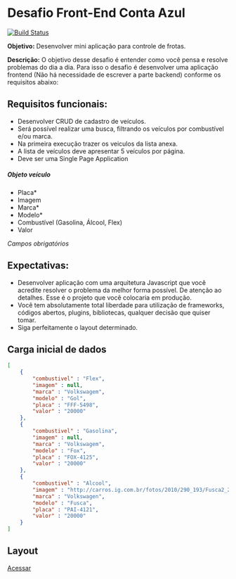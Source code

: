 # Desafio Front-End Conta Azul

[![Build Status](https://travis-ci.org/nogsantos/conta-azul.svg?branch=master)](https://travis-ci.org/nogsantos/conta-azul)

**Objetivo:** ​Desenvolver mini aplicação para controle de frotas.

**Descrição:** ​O objetivo desse desafio é entender como você pensa e resolve problemas do dia a dia. Para isso o desafio é desenvolver uma aplicação frontend (Não há necessidade de escrever a parte backend) conforme os requisitos abaixo:

## Requisitos funcionais:
* Desenvolver CRUD de cadastro de veículos.
* Será possível realizar uma busca, filtrando os veículos por combustível e/ou marca.
* Na primeira execução trazer os veiculos da lista anexa.
* A lista de veículos deve apresentar 5 veículos por página.
* Deve ser uma Single Page Application

##### Objeto veículo

* Placa*
* Imagem
* Marca*
* Modelo*
* Combustível (Gasolina, Álcool, Flex)
* Valor

*Campos obrigatórios*

## Expectativas:

* Desenvolver aplicação com uma arquitetura Javascript que você acredite resolver o problema da melhor forma possível. De atenção ao detalhes. Esse é o projeto que você colocaria em produção.
* Você tem absolutamente total liberdade para utilização de frameworks, códigos abertos, plugins, bibliotecas, qualquer decisão que quiser tomar.
* Siga perfeitamente o layout determinado.


## Carga inicial de dados

```json
[ 
    { 
        "combustivel" : "Flex",
        "imagem" : null,
        "marca" : "Volkswagem",
        "modelo" : "Gol",
        "placa" : "FFF-5498",
        "valor" : "20000"
    },
    { 
        "combustivel" : "Gasolina",
        "imagem" : null,
        "marca" : "Volkswagem",
        "modelo" : "Fox",            
        "placa" : "FOX-4125",
        "valor" : "20000"
    },
    { 
        "combustivel" : "Alcool",
        "imagem" : "http://carros.ig.com.br/fotos/2010/290_193/Fusca2_290_193.jpg",
        "marca" : "Volkswagen",
        "modelo" : "Fusca",
        "placa" : "PAI-4121",
        "valor" : "20000"
    }
]
```

## Layout

[Acessar](https://invis.io/2H4MRFUKT)
